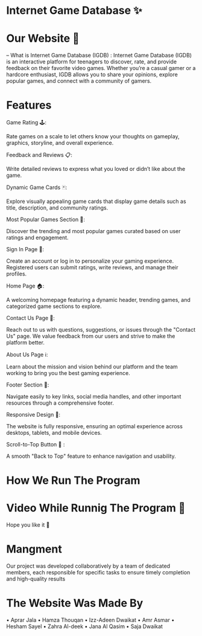  # Internet Game Database  ✨
 
 # Our Website 🔮
 – What is  Internet Game Database (IGDB)  : 
 Internet Game Database (IGDB) is an interactive platform for teenagers to discover, rate, and provide feedback on their favorite video games. Whether you’re a casual gamer or a hardcore enthusiast, IGDB allows you to share your opinions, explore popular games, and connect with a community of gamers.


# Features 
Game Rating 🕹️:

Rate games on a scale to let others know your thoughts on gameplay, graphics, storyline, and overall experience.

Feedback and Reviews 📋:

Write detailed reviews to express what you loved or didn’t like about the game.

Dynamic Game Cards 🃏:

Explore visually appealing game cards that display game details such as title, description, and community ratings.

Most Popular Games Section 🌟:

Discover the trending and most popular games curated based on user ratings and engagement.

Sign In Page 🔮:

Create an account or log in to personalize your gaming experience. Registered users can submit ratings, write reviews, and manage their profiles.

Home Page 🏠:

A welcoming homepage featuring a dynamic header, trending games, and categorized game sections to explore.

Contact Us Page 📲:

Reach out to us with questions, suggestions, or issues through the "Contact Us" page. We value feedback from our users and strive to make the platform better.

About Us Page ℹ️:

Learn about the mission and vision behind our platform and the team working to bring you the best gaming experience.

Footer Section 📌:

Navigate easily to key links, social media handles, and other important resources through a comprehensive footer.

Responsive Design 🎈:

The website is fully responsive, ensuring an optimal experience across desktops, tablets, and mobile devices.

Scroll-to-Top Button 🔼 :

A smooth "Back to Top" feature to enhance navigation and usability.


# How We  Run The Program 



# Video While Runnig The Program 🎥



Hope you like it 🎇


# Mangment 
Our project was developed collaboratively by a team of dedicated members, each responsible for specific tasks to ensure timely completion and high-quality results

# The Website Was Made By 
• Aprar Jala 
• Hamza Thouqan 
• Izz-Adeen Dwaikat 
• Amr Asmar
• Hesham Sayel 
• Zahra Al-deek 
• Jana  Al Qasim 
• Saja Dwaikat 


